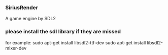 ### SiriusRender 

A game engine by SDL2

### please install the sdl library if they are missed

for example:
  sudo apt-get install libsdl2-ttf-dev
  sudo apt-get install libsdl2-mixer-dev
